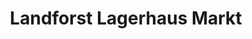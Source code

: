 ---
title: "Landforst Lagerhaus Markt"
url: /scheifling/landforst-lagerhaus-markt/
shop: Baumarkt
---
